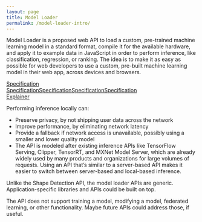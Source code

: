 ```yaml
---
layout: page
title: Model Loader
permalink: /model-loader-intro/
---
```


Model Loader is a proposed web API to load a custom, pre-trained machine learning model in a standard format, compile it for the available hardware, and apply it to example data in JavaScript in order to perform inference, like classification, regression, or ranking. The idea is to make it as easy as possible for web developers to use a custom, pre-built machine learning model in their web app, across devices and browsers.

<div class="herobar modelloader">
    <div class="buttons">
        <a class="button button--atlas getstarted" href="https://webmachinelearning.github.io/model-loader/"><span>Specification</span>
        <div class="marquee" aria-hidden="true">
            <div class="marqueeinner"><span>Specification</span><span>Specification</span><span>Specification</span><span>Specification</span></div>
        </div>
        </a><a class="button buttonwhite" href="https://github.com/webmachinelearning/model-loader/blob/master/explainer.md">Explainer</a>
    </div>
</div>

Performing inference locally can:

- Preserve privacy, by not shipping user data across the network
- Improve performance, by eliminating network latency
- Provide a fallback if network access is unavailable, possibly using a smaller and lower quality model
- The API is modeled after existing inference APIs like TensorFlow Serving, Clipper, TensorRT, and MXNet Model Server, which are already widely used by many products and organizations for large volumes of requests. Using an API that’s similar to a server-based API makes it easier to switch between server-based and local-based inference.

Unlike the Shape Detection API, the model loader APIs are generic. Application-specific libraries and APIs could be built on top.

The API does not support training a model, modifying a model, federated learning, or other functionality. Maybe future APIs could address those, if useful.